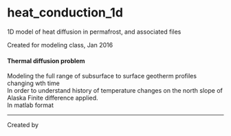 # heat_conduction_1d
1D model of heat diffusion in permafrost, and associated files

Created for modeling class, Jan 2016

#### Thermal diffusion problem
Modeling the full range of subsurface to surface geotherm profiles changing wth time
<br>In order to understand history of temperature changes on the north slope of Alaska
Finite difference applied.
<br> In matlab format

------
Created by <script type="text/javascript" src="https://platform.linkedin.com/badges/js/profile.js" async defer></script>
